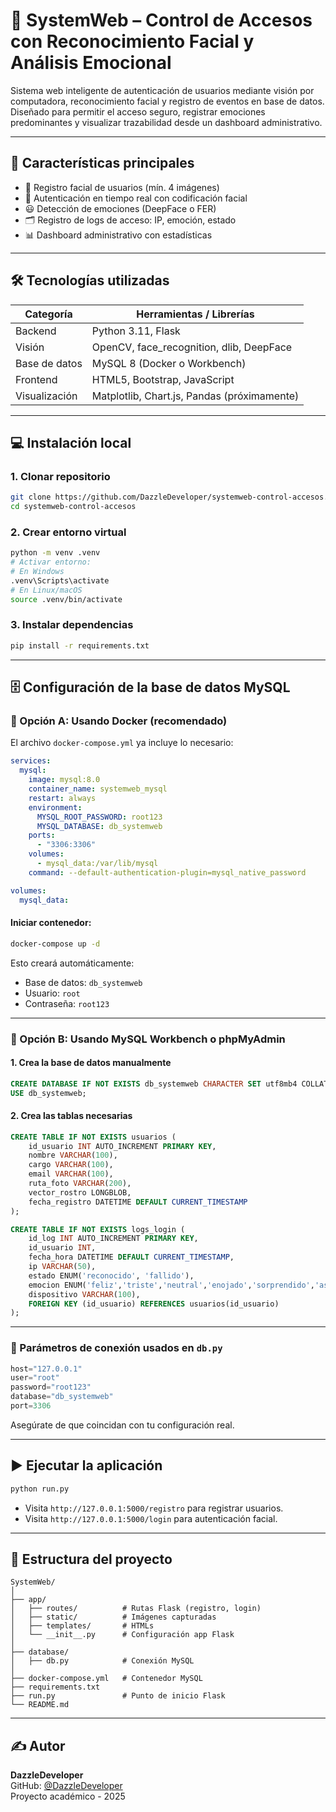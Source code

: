 # 🧠 SystemWeb – Control de Accesos con Reconocimiento Facial y Análisis Emocional

Sistema web inteligente de autenticación de usuarios mediante visión por computadora, reconocimiento facial y registro de eventos en base de datos. Diseñado para permitir el acceso seguro, registrar emociones predominantes y visualizar trazabilidad desde un dashboard administrativo.

---

## 🚀 Características principales

- 📸 Registro facial de usuarios (mín. 4 imágenes)
- 🔐 Autenticación en tiempo real con codificación facial
- 😃 Detección de emociones (DeepFace o FER)
- 🗂 Registro de logs de acceso: IP, emoción, estado
- 📊 Dashboard administrativo con estadísticas

---

## 🛠 Tecnologías utilizadas

| Categoría       | Herramientas / Librerías                      |
|-----------------|-----------------------------------------------|
| Backend         | Python 3.11, Flask                            |
| Visión          | OpenCV, face_recognition, dlib, DeepFace     |
| Base de datos   | MySQL 8 (Docker o Workbench)                 |
| Frontend        | HTML5, Bootstrap, JavaScript                 |
| Visualización   | Matplotlib, Chart.js, Pandas (próximamente)  |

---

## 💻 Instalación local

### 1. Clonar repositorio

```bash
git clone https://github.com/DazzleDeveloper/systemweb-control-accesos.git
cd systemweb-control-accesos
```

### 2. Crear entorno virtual

```bash
python -m venv .venv
# Activar entorno:
# En Windows
.venv\Scripts\activate
# En Linux/macOS
source .venv/bin/activate
```

### 3. Instalar dependencias

```bash
pip install -r requirements.txt
```

---

## 🗄 Configuración de la base de datos MySQL

### 🔹 Opción A: Usando Docker (recomendado)

El archivo `docker-compose.yml` ya incluye lo necesario:

```yaml
services:
  mysql:
    image: mysql:8.0
    container_name: systemweb_mysql
    restart: always
    environment:
      MYSQL_ROOT_PASSWORD: root123
      MYSQL_DATABASE: db_systemweb
    ports:
      - "3306:3306"
    volumes:
      - mysql_data:/var/lib/mysql
    command: --default-authentication-plugin=mysql_native_password

volumes:
  mysql_data:
```

#### Iniciar contenedor:

```bash
docker-compose up -d
```

Esto creará automáticamente:
- Base de datos: `db_systemweb`
- Usuario: `root`
- Contraseña: `root123`

---

### 🔹 Opción B: Usando MySQL Workbench o phpMyAdmin

#### 1. Crea la base de datos manualmente

```sql
CREATE DATABASE IF NOT EXISTS db_systemweb CHARACTER SET utf8mb4 COLLATE utf8mb4_general_ci;
USE db_systemweb;
```

#### 2. Crea las tablas necesarias

```sql
CREATE TABLE IF NOT EXISTS usuarios (
    id_usuario INT AUTO_INCREMENT PRIMARY KEY,
    nombre VARCHAR(100),
    cargo VARCHAR(100),
    email VARCHAR(100),
    ruta_foto VARCHAR(200),
    vector_rostro LONGBLOB,
    fecha_registro DATETIME DEFAULT CURRENT_TIMESTAMP
);

CREATE TABLE IF NOT EXISTS logs_login (
    id_log INT AUTO_INCREMENT PRIMARY KEY,
    id_usuario INT,
    fecha_hora DATETIME DEFAULT CURRENT_TIMESTAMP,
    ip VARCHAR(50),
    estado ENUM('reconocido', 'fallido'),
    emocion ENUM('feliz','triste','neutral','enojado','sorprendido','asustado','disgustado'),
    dispositivo VARCHAR(100),
    FOREIGN KEY (id_usuario) REFERENCES usuarios(id_usuario)
);
```

---

### 🔐 Parámetros de conexión usados en `db.py`

```python
host="127.0.0.1"
user="root"
password="root123"
database="db_systemweb"
port=3306
```

Asegúrate de que coincidan con tu configuración real.

---

## ▶️ Ejecutar la aplicación

```bash
python run.py
```

- Visita `http://127.0.0.1:5000/registro` para registrar usuarios.
- Visita `http://127.0.0.1:5000/login` para autenticación facial.

---

## 📁 Estructura del proyecto

```
SystemWeb/
│
├── app/
│   ├── routes/          # Rutas Flask (registro, login)
│   ├── static/          # Imágenes capturadas
│   ├── templates/       # HTMLs
│   └── __init__.py      # Configuración app Flask
│
├── database/
│   ├── db.py            # Conexión MySQL
│
├── docker-compose.yml   # Contenedor MySQL
├── requirements.txt
├── run.py               # Punto de inicio Flask
└── README.md
```

---

## ✍️ Autor

**DazzleDeveloper**  
GitHub: [@DazzleDeveloper](https://github.com/DazzleDeveloper)  
Proyecto académico - 2025
